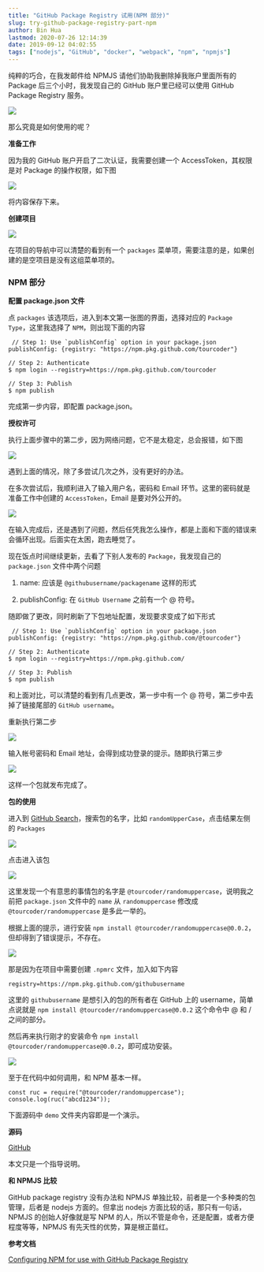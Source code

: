```yaml
---
title: "GitHub Package Registry 试用(NPM 部分)"
slug: try-github-package-registry-part-npm
author: Bin Hua
lastmod: 2020-07-26 12:14:39
date: 2019-09-12 04:02:55
tags: ["nodejs", "GitHub", "docker", "webpack", "npm", "npmjs"]
---
```


纯粹的巧合，在我发邮件给 NPMJS 请他们协助我删除掉我账户里面所有的 Package 后三个小时，我发现自己的 GitHub 账户里已经可以使用 GitHub Package Registry 服务。

![](/imgs/githubpackage000.png)

那么究竟是如何使用的呢？

**准备工作**

因为我的 GitHub 账户开启了二次认证，我需要创建一个 AccessToken，其权限是对 Package 的操作权限，如下图

![](/imgs/githubpackage003.png)

将内容保存下来。

**创建项目**

![](/imgs/githubpackage001.png)

在项目的导航中可以清楚的看到有一个 `packages` 菜单项，需要注意的是，如果创建的是空项目是没有这组菜单项的。

### NPM 部分

**配置 package.json 文件**

点 `packages` 该选项后，进入到本文第一张图的界面，选择对应的 `Package Type`，这里我选择了 `NPM`，则出现下面的内容

```
 // Step 1: Use `publishConfig` option in your package.json
publishConfig: {registry: "https://npm.pkg.github.com/tourcoder"}

// Step 2: Authenticate
$ npm login --registry=https://npm.pkg.github.com/tourcoder

// Step 3: Publish
$ npm publish 
```

完成第一步内容，即配置 package.json。

**授权许可**

执行上面步骤中的第二步，因为网络问题，它不是太稳定，总会报错，如下图

![](/imgs/githubpackage002.png)

遇到上面的情况，除了多尝试几次之外，没有更好的办法。

在多次尝试后，我顺利进入了输入用户名，密码和 Email 环节。这里的密码就是准备工作中创建的 `AccessToken`，Email 是要对外公开的。

![](/imgs/githubpackage004.png)

在输入完成后，还是遇到了问题，然后任凭我怎么操作，都是上面和下面的错误来会循环出现。后面实在太困，跑去睡觉了。

现在饭点时间继续更新，去看了下别人发布的 `Package`，我发现自己的 `package.json` 文件中两个问题

1. name: 应该是 `@githubusername/packagename` 这样的形式

2. publishConfig: 在 `GitHub Username` 之前有一个 @ 符号。

随即做了更改，同时刷新了下包地址配置，发现要求变成了如下形式

```
 // Step 1: Use `publishConfig` option in your package.json
publishConfig: {registry: "https://npm.pkg.github.com/@tourcoder"}

// Step 2: Authenticate
$ npm login --registry=https://npm.pkg.github.com/

// Step 3: Publish
$ npm publish 
```

和上面对比，可以清楚的看到有几点更改，第一步中有一个 @ 符号，第二步中去掉了链接尾部的 `GitHub username`。

重新执行第二步

![](/imgs/githubpackage005.png)

输入帐号密码和 Email 地址，会得到成功登录的提示。随即执行第三步

![](/imgs/githubpackage006.png)

这样一个包就发布完成了。

**包的使用**

进入到 [GitHub Search](https://github.com/search)，搜索包的名字，比如 `randomUpperCase`，点击结果左侧的 `Packages`

![](/imgs/githubpackage007.png)

点击进入该包

![](/imgs/githubpackage008.png)

这里发现一个有意思的事情包的名字是 `@tourcoder/randomuppercase`，说明我之前把 `package.json` 文件中的 `name` 从 `randomuppercase` 修改成 `@tourcoder/randomuppercase` 是多此一举的。

根据上面的提示，进行安装 `npm install @tourcoder/randomuppercase@0.0.2`，但却得到了错误提示，不存在。

![](/imgs/githubpackage009.png)

那是因为在项目中需要创建 `.npmrc` 文件，加入如下内容

```
registry=https://npm.pkg.github.com/githubusername
```

这里的 `githubusername` 是想引入的包的所有者在 GitHub 上的 username，简单点说就是 `npm install @tourcoder/randomuppercase@0.0.2` 这个命令中 @ 和 / 之间的部分。

然后再来执行刚才的安装命令 `npm install @tourcoder/randomuppercase@0.0.2`，即可成功安装。

![](/imgs/githubpackage010.png)

至于在代码中如何调用，和 NPM 基本一样。

```
const ruc = require("@tourcoder/randomuppercase");
console.log(ruc("abcd1234"));
```

下面源码中 `demo` 文件夹内容即是一个演示。

**源码**

[GitHub](https://github.com/tourcoder/randomUpperCase)

本文只是一个指导说明。

**和 NPMJS 比较**

GitHub package registry 没有办法和 NPMJS 单独比较，前者是一个多种类的包管理，后者是 nodejs 方面的。但拿出 nodejs 方面比较的话，那只有一句话，NPMJS 的创始人好像就是写 NPM 的人，所以不管是命令，还是配置，或者方便程度等等，NPMJS 有先天性的优势，算是根正苗红。

**参考文档**

[Configuring NPM for use with GitHub Package Registry](https://help.github.com/en/articles/configuring-npm-for-use-with-github-package-registry)
